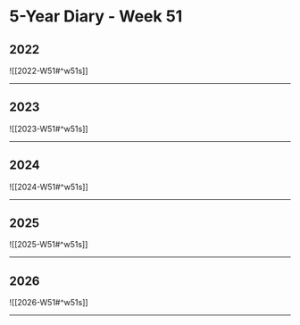 # 5-Year Diary - Week 51

## 2022
![[2022-W51#^w51s]]

---
## 2023
![[2023-W51#^w51s]]

---
## 2024
![[2024-W51#^w51s]]

---
## 2025
![[2025-W51#^w51s]]

---
## 2026
![[2026-W51#^w51s]]

---